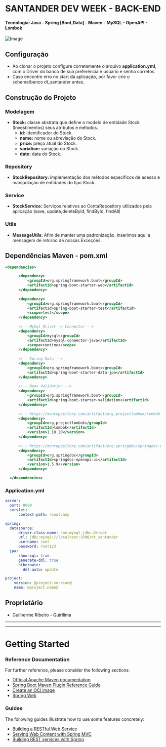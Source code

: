 # SANTANDER DEV WEEK - BACK-END
#### Tecnologia: Java - Spring [Boot,Data] - Maven - MySQL - OpenAPI - Lombok

![Image](https://hermes.digitalinnovation.one/tracks/cover/9618271f-9dd2-4f70-b728-1f627b2a92ab.png "Image Santander Dev Week")

## Configuração

* Ao clonar o projeto configure corretamente o arquivo **application.yml**, com o Driver do banco de sua preferência e usúario e senha corretos.
* Caso encontre erro no start da aplicação, por favor crie o schema/banco dt_santander antes.


## Construção do Projeto

### Modelagem
- **Stock:** classe abstrata que define o modelo de entidade Stock (Investimentos) seus atributos e métodos.
    - **id:** identificador do Stock.
    - **name:** nome ou abreviação do Stock.
    - **price:** preço atual do Stock.
    - **variation:** variação do Stock.
    - **date:**  data do Stock.

### Repository
- **StockRepository:** implementação dos métodos específicos de acesso e manipulação de entidades do tipo Stock.

### Service
- **StockService:** Serviços relativos ao ContaRepository utilizados pela aplicação (save, update,deleteById, findById, findAll)

### Utils
- **MessageUtils:** Afim de manter uma padronização, inserimos aqui a mensagem de retorno de nossas Exceções.


## Dependências Maven - pom.xml

  ```xml
  <dependencies>

        <dependency>
            <groupId>org.springframework.boot</groupId>
            <artifactId>spring-boot-starter-web</artifactId>
        </dependency>
    
        <dependency>
            <groupId>org.springframework.boot</groupId>
            <artifactId>spring-boot-starter-test</artifactId>
            <scope>test</scope>
        </dependency>
    
        <!-- MySql Driver -> Connector -->
        <dependency>
            <groupId>mysql</groupId>
            <artifactId>mysql-connector-java</artifactId>
            <scope>runtime</scope>
        </dependency>
    
        <!-- Spring Data -->
        <dependency>
            <groupId>org.springframework.boot</groupId>
            <artifactId>spring-boot-starter-data-jpa</artifactId>
        </dependency>
    
        <!-- Bean Validation -->
        <dependency>
            <groupId>org.springframework.boot</groupId>
            <artifactId>spring-boot-starter-validation</artifactId>
        </dependency>
    
        <!-- https://mvnrepository.com/artifact/org.projectlombok/lombok -->
        <dependency>
            <groupId>org.projectlombok</groupId>
            <artifactId>lombok</artifactId>
            <version>1.18.20</version>
        </dependency>
    
        <!-- https://mvnrepository.com/artifact/org.springdoc/springdoc-openapi-ui -->
        <dependency>
            <groupId>org.springdoc</groupId>
            <artifactId>springdoc-openapi-ui</artifactId>
            <version>1.5.9</version>
        </dependency>

	</dependencies>
  ```

### Application.yml
  ```yml
  server:
    port: 8080
    servlet:
        context-path: /bootcamp

  spring:
    datasource:
        driver-class-name: com.mysql.jdbc.Driver
        url: jdbc:mysql://localhost:3306/dt_santander
        username: root
        password: root123
    jpa:
        show-sql: true
        generate-ddl: true
        hibernate:
          ddl-auto: update

  project:
      version: @project.version@
      name: @project.name@
  ```

## Proprietário
* Guilherme Ribeiro - Guirilima


----
----

# Getting Started

### Reference Documentation
For further reference, please consider the following sections:

* [Official Apache Maven documentation](https://maven.apache.org/guides/index.html)
* [Spring Boot Maven Plugin Reference Guide](https://docs.spring.io/spring-boot/docs/2.5.0/maven-plugin/reference/html/)
* [Create an OCI image](https://docs.spring.io/spring-boot/docs/2.5.0/maven-plugin/reference/html/#build-image)
* [Spring Web](https://docs.spring.io/spring-boot/docs/2.5.0/reference/htmlsingle/#boot-features-developing-web-applications)

### Guides
The following guides illustrate how to use some features concretely:

* [Building a RESTful Web Service](https://spring.io/guides/gs/rest-service/)
* [Serving Web Content with Spring MVC](https://spring.io/guides/gs/serving-web-content/)
* [Building REST services with Spring](https://spring.io/guides/tutorials/bookmarks/)
